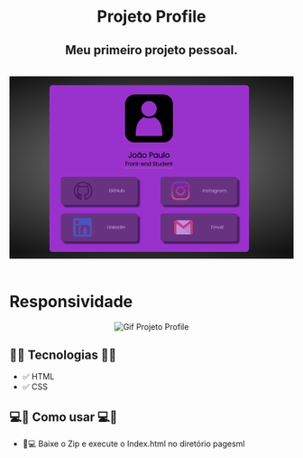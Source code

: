 
<h1 align="center">Projeto Profile</h1>
<h2 align="center">Meu primeiro projeto pessoal.</h2>
<br>
<div align="center">
    <img width="700px" src="images/projeto3.gif" alt="Gif Projeto Profile">
</div> <br>

<h1> Responsividade </h1>

<div align="center">
    <img width="700px" src="images/fitnes.gif" alt="Gif Projeto Profile">
</div>


<h2>🚀🚀 Tecnologias 🚀🚀</h2>

- ✅ HTML
- ✅ CSS

<h2> 💻📲 Como usar 💻📲 </h2>

- 📱💻 Baixe o Zip e execute o Index.html no diretório pagesml




